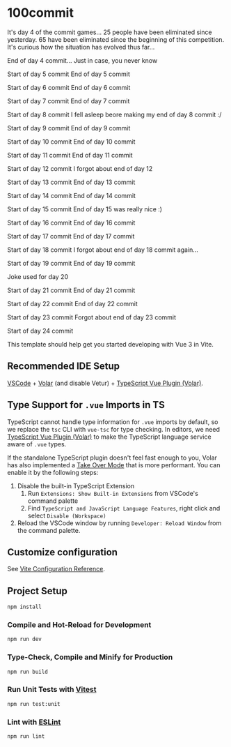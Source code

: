 # 100commit

It's day 4 of the commit games... 25 people have been eliminated since yesterday.
65 have been eliminated since the beginning of this competition.
It's curious how the situation has evolved thus far...

End of day 4 commit... Just in case, you never know

Start of day 5 commit
End of day 5 commit

Start of day 6 commit
End of day 6 commit

Start of day 7 commit
End of day 7 commit

Start of day 8 commit
I fell asleep beore making my end of day 8 commit :/

Start of day 9 commit
End of day 9 commit

Start of day 10 commit
End of day 10 commit

Start of day 11 commit
End of day 11 commit

Start of day 12 commit
I forgot about end of day 12

Start of day 13 commit
End of day 13 commit

Start of day 14 commit
End of day 14 commit

Start of day 15 commit
End of day 15 was really nice :)

Start of day 16 commit
End of day 16 commit

Start of day 17 commit
End of day 17 commit

Start of day 18 commit
I forgot about end of day 18 commit again...

Start of day 19 commit
End of day 19 commit

Joke used for day 20

Start of day 21 commit
End of day 21 commit

Start of day 22 commit
End of day 22 commit

Start of day 23 commit
Forgot about end of day 23 commit

Start of day 24 commit

This template should help get you started developing with Vue 3 in Vite.

## Recommended IDE Setup

[VSCode](https://code.visualstudio.com/) + [Volar](https://marketplace.visualstudio.com/items?itemName=Vue.volar) (and disable Vetur) + [TypeScript Vue Plugin (Volar)](https://marketplace.visualstudio.com/items?itemName=Vue.vscode-typescript-vue-plugin).

## Type Support for `.vue` Imports in TS

TypeScript cannot handle type information for `.vue` imports by default, so we replace the `tsc` CLI with `vue-tsc` for type checking. In editors, we need [TypeScript Vue Plugin (Volar)](https://marketplace.visualstudio.com/items?itemName=Vue.vscode-typescript-vue-plugin) to make the TypeScript language service aware of `.vue` types.

If the standalone TypeScript plugin doesn't feel fast enough to you, Volar has also implemented a [Take Over Mode](https://github.com/johnsoncodehk/volar/discussions/471#discussioncomment-1361669) that is more performant. You can enable it by the following steps:

1. Disable the built-in TypeScript Extension
   1. Run `Extensions: Show Built-in Extensions` from VSCode's command palette
   2. Find `TypeScript and JavaScript Language Features`, right click and select `Disable (Workspace)`
2. Reload the VSCode window by running `Developer: Reload Window` from the command palette.

## Customize configuration

See [Vite Configuration Reference](https://vitejs.dev/config/).

## Project Setup

```sh
npm install
```

### Compile and Hot-Reload for Development

```sh
npm run dev
```

### Type-Check, Compile and Minify for Production

```sh
npm run build
```

### Run Unit Tests with [Vitest](https://vitest.dev/)

```sh
npm run test:unit
```

### Lint with [ESLint](https://eslint.org/)

```sh
npm run lint
```
